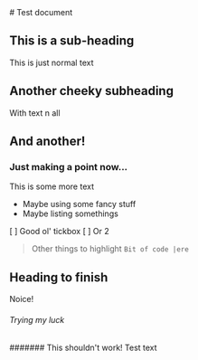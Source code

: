 <a name="start-of-contents" />
<a name="end-of-contents" />
# Test document


## This is a sub-heading

This is just normal text

## Another cheeky subheading

With text n all

## And another!

### Just making a point now...

This is some more text
- Maybe using some fancy stuff
- Maybe listing somethings

[ ] Good ol' tickbox
[ ] Or 2

> Other things to highlight
`Bit of code |ere`


## Heading to finish

Noice!

###### Trying my luck

####### This shouldn't work!
Test text
